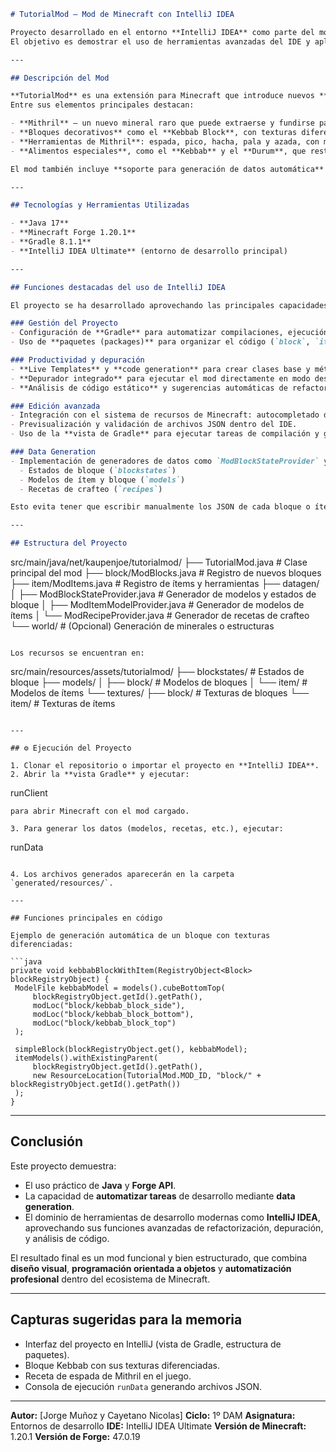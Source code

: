 ```markdown
# TutorialMod — Mod de Minecraft con IntelliJ IDEA

Proyecto desarrollado en el entorno **IntelliJ IDEA** como parte del módulo de **Desarrollo de Aplicaciones Multiplataforma (DAM)**.  
El objetivo es demostrar el uso de herramientas avanzadas del IDE y aplicar conceptos de **programación orientada a objetos, gestión de dependencias y generación automática de recursos** dentro de un entorno práctico: **modding en Minecraft con Forge**.

---

## Descripción del Mod

**TutorialMod** es una extensión para Minecraft que introduce nuevos **minerales, herramientas y bloques** inspirados en un mundo de fantasía y metalurgia avanzada.  
Entre sus elementos principales destacan:

- **Mithril** — un nuevo mineral raro que puede extraerse y fundirse para obtener lingotes.
- **Bloques decorativos** como el **Kebbab Block**, con texturas diferenciadas en la parte superior e inferior.
- **Herramientas de Mithril**: espada, pico, hacha, pala y azada, con mayor durabilidad y velocidad que las de hierro.
- **Alimentos especiales**, como el **Kebbab** y el **Durum**, que restauran la salud del jugador.

El mod también incluye **soporte para generación de datos automática** (data generation), lo que permite crear automáticamente modelos, texturas y recetas a partir del código Java.

---

## Tecnologías y Herramientas Utilizadas

- **Java 17**  
- **Minecraft Forge 1.20.1**  
- **Gradle 8.1.1**  
- **IntelliJ IDEA Ultimate** (entorno de desarrollo principal)

---

## Funciones destacadas del uso de IntelliJ IDEA

El proyecto se ha desarrollado aprovechando las principales capacidades del IDE:

### Gestión del Proyecto
- Configuración de **Gradle** para automatizar compilaciones, ejecución del cliente y tareas de generación (`runData`, `runClient`).
- Uso de **paquetes (packages)** para organizar el código (`block`, `item`, `datagen`, etc.).

### Productividad y depuración
- **Live Templates** y **code generation** para crear clases base y métodos rápidamente.  
- **Depurador integrado** para ejecutar el mod directamente en modo desarrollador.  
- **Análisis de código estático** y sugerencias automáticas de refactorización.

### Edición avanzada
- Integración con el sistema de recursos de Minecraft: autocompletado de rutas de texturas y modelos.  
- Previsualización y validación de archivos JSON dentro del IDE.  
- Uso de la **vista de Gradle** para ejecutar tareas de compilación y generación sin usar la terminal.

### Data Generation
- Implementación de generadores de datos como `ModBlockStateProvider` y `ModItemModelProvider`, que crean automáticamente:
  - Estados de bloque (`blockstates`)
  - Modelos de ítem y bloque (`models`)
  - Recetas de crafteo (`recipes`)

Esto evita tener que escribir manualmente los JSON de cada bloque o ítem.

---

## Estructura del Proyecto

```

src/main/java/net/kaupenjoe/tutorialmod/
├── TutorialMod.java                  # Clase principal del mod
├── block/ModBlocks.java              # Registro de nuevos bloques
├── item/ModItems.java                # Registro de ítems y herramientas
├── datagen/
│   ├── ModBlockStateProvider.java    # Generador de modelos y estados de bloque
│   ├── ModItemModelProvider.java     # Generador de modelos de ítems
│   └── ModRecipeProvider.java        # Generador de recetas de crafteo
└── world/                           # (Opcional) Generación de minerales o estructuras

```

Los recursos se encuentran en:

```

src/main/resources/assets/tutorialmod/
├── blockstates/                      # Estados de bloque
├── models/
│   ├── block/                        # Modelos de bloques
│   └── item/                         # Modelos de ítems
└── textures/
├── block/                        # Texturas de bloques
└── item/                         # Texturas de ítems

```

---

## ⚙️ Ejecución del Proyecto

1. Clonar el repositorio o importar el proyecto en **IntelliJ IDEA**.  
2. Abrir la **vista Gradle** y ejecutar:
```

runClient

```
para abrir Minecraft con el mod cargado.

3. Para generar los datos (modelos, recetas, etc.), ejecutar:
```

runData

````

4. Los archivos generados aparecerán en la carpeta `generated/resources/`.

---

## Funciones principales en código

Ejemplo de generación automática de un bloque con texturas diferenciadas:

```java
private void kebbabBlockWithItem(RegistryObject<Block> blockRegistryObject) {
 ModelFile kebbabModel = models().cubeBottomTop(
     blockRegistryObject.getId().getPath(),
     modLoc("block/kebbab_block_side"),
     modLoc("block/kebbab_block_bottom"),
     modLoc("block/kebbab_block_top")
 );

 simpleBlock(blockRegistryObject.get(), kebbabModel);
 itemModels().withExistingParent(
     blockRegistryObject.getId().getPath(),
     new ResourceLocation(TutorialMod.MOD_ID, "block/" + blockRegistryObject.getId().getPath())
 );
}
````

---

## Conclusión

Este proyecto demuestra:

* El uso práctico de **Java** y **Forge API**.
* La capacidad de **automatizar tareas** de desarrollo mediante **data generation**.
* El dominio de herramientas de desarrollo modernas como **IntelliJ IDEA**, aprovechando sus funciones avanzadas de refactorización, depuración, y análisis de código.

El resultado final es un mod funcional y bien estructurado, que combina **diseño visual**, **programación orientada a objetos** y **automatización profesional** dentro del ecosistema de Minecraft.

---

## Capturas sugeridas para la memoria

* Interfaz del proyecto en IntelliJ (vista de Gradle, estructura de paquetes).
* Bloque Kebbab con sus texturas diferenciadas.
* Receta de espada de Mithril en el juego.
* Consola de ejecución `runData` generando archivos JSON.

---

**Autor:** [Jorge Muñoz y Cayetano Nicolas]
**Ciclo:** 1º DAM
**Asignatura:** Entornos de desarrollo
**IDE:** IntelliJ IDEA Ultimate
**Versión de Minecraft:** 1.20.1
**Versión de Forge:** 47.0.19
```
